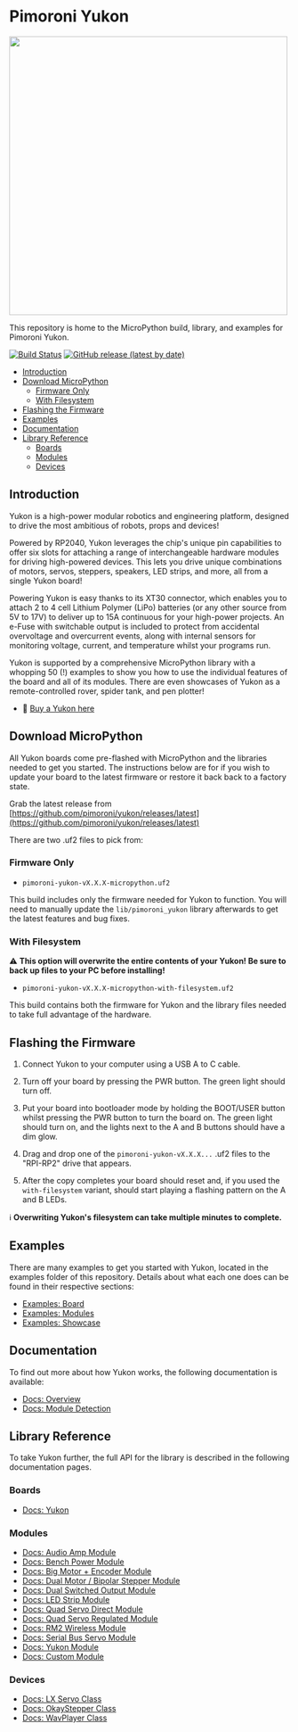 # Pimoroni Yukon <!-- omit in toc -->

<img src="https://shop.pimoroni.com/cdn/shop/files/yukon-host-with-modules_1500x1500_crop_center.jpg" width="500">

This repository is home to the MicroPython build, library, and examples for Pimoroni Yukon.

[![Build Status](https://img.shields.io/github/actions/workflow/status/pimoroni/yukon/micropython.yml?branch=main&label=MicroPython)](https://github.com/pimoroni/yukon/actions/workflows/micropython.yml)
[![GitHub release (latest by date)](https://img.shields.io/github/v/release/pimoroni/yukon)](https://github.com/pimoroni/picovision/releases/latest/)

- [Introduction](#introduction)
- [Download MicroPython](#download-micropython)
  - [Firmware Only](#firmware-only)
  - [With Filesystem](#with-filesystem)
- [Flashing the Firmware](#flashing-the-firmware)
- [Examples](#examples)
- [Documentation](#documentation)
- [Library Reference](#library-reference)
  - [Boards](#boards)
  - [Modules](#modules)
  - [Devices](#devices)


## Introduction

Yukon is a high-power modular robotics and engineering platform, designed to drive the most ambitious of robots, props and devices!

Powered by RP2040, Yukon leverages the chip's unique pin capabilities to offer six slots for attaching a range of interchangeable hardware modules for driving high-powered devices. This lets you drive unique combinations of motors, servos, steppers, speakers, LED strips, and more, all from a single Yukon board!

Powering Yukon is easy thanks to its XT30 connector, which enables you to attach 2 to 4 cell Lithium Polymer (LiPo) batteries (or any other source from 5V to 17V) to deliver up to 15A continuous for your high-power projects. An e-Fuse with switchable output is included to protect from accidental overvoltage and overcurrent events, along with internal sensors for monitoring voltage, current, and temperature whilst your programs run.

Yukon is supported by a comprehensive MicroPython library with a whopping 50 (!) examples to show you how to use the individual features of the board and all of its modules. There are even showcases of Yukon as a remote-controlled rover, spider tank, and pen plotter!

* :link: [Buy a Yukon here](https://shop.pimoroni.com/products/yukon)


## Download MicroPython

All Yukon boards come pre-flashed with MicroPython and the libraries needed to get you started. The instructions below are for if you wish to update your board to the latest firmware or restore it back back to a factory state.

Grab the latest release from [https://github.com/pimoroni/yukon/releases/latest](https://github.com/pimoroni/yukon/releases/latest)

There are two .uf2 files to pick from:

### Firmware Only

* `pimoroni-yukon-vX.X.X-micropython.uf2`

This build includes only the firmware needed for Yukon to function. You will need to manually update the `lib/pimoroni_yukon` library afterwards to get the latest features and bug fixes.


### With Filesystem

:warning: **This option will overwrite the entire contents of your Yukon! Be sure to back up files to your PC before installing!**

* `pimoroni-yukon-vX.X.X-micropython-with-filesystem.uf2 `

This build contains both the firmware for Yukon and the library files needed to take full advantage of the hardware.

## Flashing the Firmware

1. Connect Yukon to your computer using a USB A to C cable.

2. Turn off your board by pressing the PWR button. The green light should turn off.

3. Put your board into bootloader mode by holding the BOOT/USER button whilst pressing the PWR button to turn the board on. The green light should turn on, and the lights next to the A and B buttons should have a dim glow.

4. Drag and drop one of the `pimoroni-yukon-vX.X.X...` .uf2 files to the "RPI-RP2" drive that appears.

5. After the copy completes your board should reset and, if you used the `with-filesystem` variant, should start playing a flashing pattern on the A and B LEDs.

:information_source: **Overwriting Yukon's filesystem can take multiple minutes to complete.**


## Examples

There are many examples to get you started with Yukon, located in the examples folder of this repository. Details about what each one does can be found in their respective sections:

* [Examples: Board](/examples/board/README.md)
* [Examples: Modules](/examples/modules/README.md)
* [Examples: Showcase](/examples/showcase/README.md)


## Documentation

To find out more about how Yukon works, the following documentation is available:

* [Docs: Overview](/docs/overview.md)
* [Docs: Module Detection](/docs/module_detection.md)

## Library Reference

To take Yukon further, the full API for the library is described in the following documentation pages.

### Boards

* [Docs: Yukon](/docs/reference.md)


### Modules

* [Docs: Audio Amp Module](/docs/modules/audio_amp.md)
* [Docs: Bench Power Module](/docs/modules/bench_power.md)
* [Docs: Big Motor + Encoder Module](/docs/modules/big_motor.md)
* [Docs: Dual Motor / Bipolar Stepper Module](/docs/modules/dual_motor.md)
* [Docs: Dual Switched Output Module](/docs/modules/dual_output.md)
* [Docs: LED Strip Module](/docs/modules/led_strip.md)
* [Docs: Quad Servo Direct Module](/docs/modules/quad_servo_direct.md)
* [Docs: Quad Servo Regulated Module](/docs/modules/quad_servo_reg.md)
* [Docs: RM2 Wireless Module](/docs/modules/rm2_wireless.md)
* [Docs: Serial Bus Servo Module](/docs/modules/serial_servo.md)
* [Docs: Yukon Module](/docs/modules/yukon_module.md)
* [Docs: Custom Module](/docs/modules/custom_module.md)


### Devices

* [Docs: LX Servo Class](/docs/devices/lxservo.md)
* [Docs: OkayStepper Class](/docs/devices/okaystepper.md)
* [Docs: WavPlayer Class](/docs/devices/wavplayer.md)
